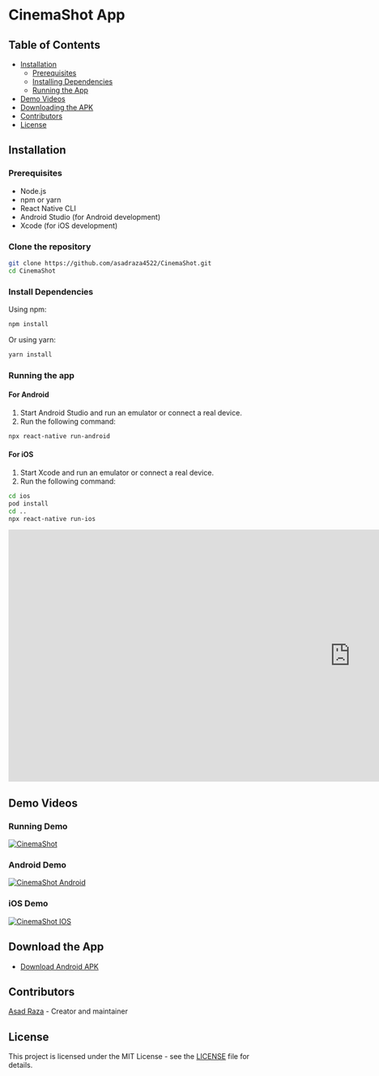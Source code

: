 # CinemaShot App

## Table of Contents
- [Installation](#installation)
  - [Prerequisites](#prerequisites)
  - [Installing Dependencies](#install-dependencies)
  - [Running the App](#running-the-app)
- [Demo Videos](#demo-videos)
- [Downloading the APK](#download-the-app)
- [Contributors](#contributors)
- [License](#license)

## Installation

### Prerequisites

- Node.js
- npm or yarn
- React Native CLI
- Android Studio (for Android development)
- Xcode (for iOS development)

### Clone the repository

```bash
git clone https://github.com/asadraza4522/CinemaShot.git
cd CinemaShot
```

### Install Dependencies

Using npm:
```bash
npm install
```

Or using yarn:
```bash
yarn install
```

### Running the app

#### For Android

1. Start Android Studio and run an emulator or connect a real device.
2. Run the following command:
```bash
npx react-native run-android
```

#### For iOS

1. Start Xcode and run an emulator or connect a real device.
2. Run the following command:
```bash
cd ios
pod install
cd ..
npx react-native run-ios
```

<iframe width="1350" height="497" src="https://www.youtube.com/embed/r0OhCmj4BFg" title="CinemaShot App - Book Movie Tickets &amp; Stay Updated with Upcoming Movies (IOS)" frameborder="0" allow="accelerometer; autoplay; clipboard-write; encrypted-media; gyroscope; picture-in-picture; web-share" referrerpolicy="strict-origin-when-cross-origin" allowfullscreen></iframe>

## Demo Videos

### Running Demo
[![CinemaShot](https://img.youtube.com/vi/Vj_EFbHQT28/hqdefault.jpg)](https://www.youtube.com/watch?v=Vj_EFbHQT28)

### Android Demo
[![CinemaShot Android](https://img.youtube.com/vi/wlV2W-wAWXk/hqdefault.jpg)](https://www.youtube.com/watch?v=wlV2W-wAWXk)


### iOS Demo
[![CinemaShot IOS](https://img.youtube.com/vi/r0OhCmj4BFg/hqdefault.jpg)](https://www.youtube.com/watch?v=r0OhCmj4BFg)

## Download the App

- [Download Android APK](https://drive.google.com/file/d/1iqrzqW1pP8IKvUR5OM0dcP7_m6LBOx94/view?usp=drive_link)

## Contributors
[Asad Raza](https://github.com/asadraza4522) - Creator and maintainer

## License

This project is licensed under the MIT License - see the [LICENSE](LICENSE) file for details.
